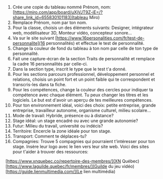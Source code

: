 1. Crée une copie du tableau nommé Prénom, nom: [https://miro.com/app/board/uXjVJT9Z-iE=/?share_link_id=655830101183](tableau Miro)
2. Remplace Prénom, nom par ton nom.
3. Pour la classe, choisis un des éléments suivants: Designer, intégrateur web, modélisateur 3D, Monteur vidéo, concepteur sonore...
4. Va sur le site suivant [https://www.16personalities.com/fr/test-de-personnalite](16 personnalités) et effectue le test de personnalité.
5. Change la couleur de fond du tableau à ton nom par celle de ton type de personnalité.
6. Fait une capture-écran de la section Traits de personnalité et remplace la cadre 16 personnalités par celle-ci.
7. Dans la section type, inscrit le type que le test t'a donné.
8. Pour les sections parcours professionnel, développement personnel et relations, choisis un point fort et un point faible qui te correspondent et transcris-les dans ta fiche.
9. Pour les compétences, change la couleur des cercles pour indiquer ta compétence avec chaque élément. Tu peux changer les titres et les logiciels. Le but est d'avoir un aperçu de tes meilleures compétences.
10. Pour ton environnement idéal, voici des choix: petite entreprise, grande entreprise, travailleur autonome, organisme culturel, milieu scolaire...
11. Mode de travail: Hybride, présence ou à distance?
12. Stage idéal: un stage encadré ou avec une grande autonomie?
13. Futur: Milieu du travail, université ou indécis?
14. Territoire: Encercle la zone idéale pour ton stage.
15. Transport: Comment te déplaces-tu?
16. Compagnies: Trouve 5 compagnies qui pourraient t'intéresser pour ton stage. Insère leur logo avec le lien vers leur site web. Voici des sites pour t'aider à trouver des ressources:    

[https://www.xnquebec.co/repertoire-des-membres/](XN Québec)    
[https://www.laguilde.quebec/fr/membres/](Guilde du jeu vidéo)    
[https://guide.lienmultimedia.com/](Le lien multimédia)    
